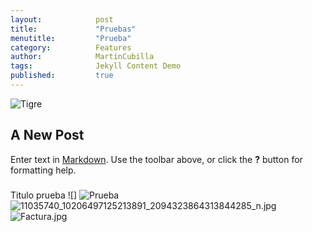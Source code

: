 ```yaml
---
layout:            post
title:             "Pruebas"
menutitle:         "Prueba"
category:          Features
author:            MartinCubilla
tags:              Jekyll Content Demo
published:         true
---
```

![Tigre](http://i.imgur.com/kMVE3is.jpg)
## A New Post

Enter text in [Markdown](http://daringfireball.net/projects/markdown/). Use the toolbar above, or click the **?** button for formatting help.
###

Titulo prueba ![]
![Prueba]({{site.baseurl}}/http://cssglobe.com/lab/css3_tags/scheme.gif)
![11035740_10206497125213891_2094323864313844285_n.jpg]({{site.baseurl}}/_posts/11035740_10206497125213891_2094323864313844285_n.jpg)
![Factura.jpg]({{site.baseurl}}/_posts/Factura.jpg)
